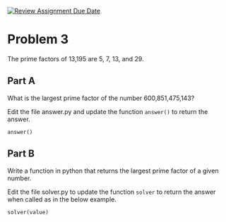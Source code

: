 [![Review Assignment Due Date](https://classroom.github.com/assets/deadline-readme-button-24ddc0f5d75046c5622901739e7c5dd533143b0c8e959d652212380cedb1ea36.svg)](https://classroom.github.com/a/j0fI56K5)
# Problem 3

The prime factors of 13,195 are 5, 7, 13, and 29.

## Part A

What is the largest prime factor of the number 600,851,475,143?

Edit the file answer.py and update the function `answer()` to return the answer.

```
answer()
```

## Part B

Write a function in python that returns the largest prime factor of a given number. 

Edit the file solver.py to update the function `solver` to 
return the answer when called as in the below example.

```
solver(value)
```
